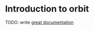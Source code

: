 # Introduction to orbit

TODO: write [great documentation](http://jacobian.org/writing/what-to-write/)
